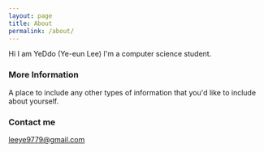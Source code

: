 ```yaml
---
layout: page
title: About
permalink: /about/
---
```


Hi I am YeDdo (Ye-eun Lee)
I'm a computer science student.

### More Information

A place to include any other types of information that you'd like to include about yourself.

### Contact me

[leeye9779@gmail.com](mailto:leeye9779@gmail.com)
